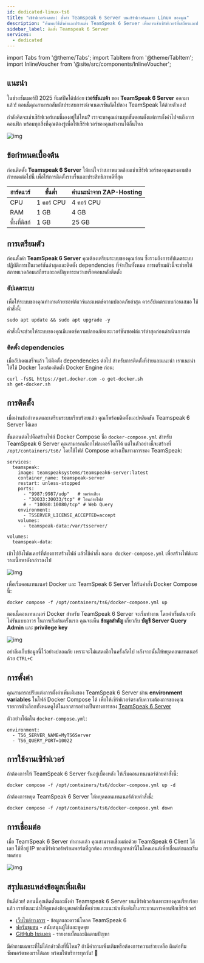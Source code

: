 ```yaml
---
id: dedicated-linux-ts6
title: "เซิร์ฟเวอร์เฉพาะ: ตั้งค่า Teamspeak 6 Server บนเซิร์ฟเวอร์เฉพาะ Linux ของคุณ"
description: "ค้นพบวิธีตั้งค่าและปรับแต่ง TeamSpeak 6 Server เพื่อการเช่าเซิร์ฟเวอร์ที่เสถียรและประสิทธิภาพสูง → เรียนรู้เพิ่มเติมตอนนี้"
sidebar_label: ติดตั้ง Teamspeak 6 Server
services:
  - dedicated
---
```


import Tabs from '@theme/Tabs';
import TabItem from '@theme/TabItem';
import InlineVoucher from '@site/src/components/InlineVoucher';

## แนะนำ

ในช่วงซัมเมอร์ปี 2025 ทีมสปีคได้ปล่อย **เวอร์ชันเบต้า** ของ **TeamSpeak 6 Server** ออกมาแล้ว! ตอนนี้คุณสามารถสัมผัสประสบการณ์เจเนอเรชันถัดไปของ TeamSpeak ได้ด้วยตัวเอง!

กำลังคิดจะเช่าเซิร์ฟเวอร์เกมนี้เองอยู่ใช่ไหม? เราจะพาคุณผ่านทุกขั้นตอนตั้งแต่การตั้งค่าไปจนถึงการคอนฟิก พร้อมทุกสิ่งที่คุณต้องรู้เพื่อให้เซิร์ฟเวอร์ของคุณทำงานได้ลื่นไหล

![img](https://screensaver01.zap-hosting.com/index.php/s/4J6HJjQdRddjGFK/preview)

<InlineVoucher />



## ข้อกำหนดเบื้องต้น

ก่อนติดตั้ง **Teamspeak 6 Server** ให้แน่ใจว่าสภาพแวดล้อมเช่าเซิร์ฟเวอร์ของคุณตรงตามข้อกำหนดต่อไปนี้ เพื่อให้การติดตั้งราบรื่นและประสิทธิภาพดีที่สุด

| ฮาร์ดแวร์   | ขั้นต่ำ     | คำแนะนำจาก ZAP-Hosting |
| ---------- | ----------- | -------------------------- |
| CPU        | 1 คอร์ CPU | 4 คอร์ CPU                |
| RAM        | 1 GB        | 4 GB                       |
| พื้นที่ดิสก์ | 1 GB        | 25 GB                      |



## การเตรียมตัว

ก่อนตั้งค่า **TeamSpeak 6 Server** คุณต้องเตรียมระบบของคุณก่อน ซึ่งรวมถึงการอัปเดตระบบปฏิบัติการเป็นเวอร์ชันล่าสุดและติดตั้ง dependencies ที่จำเป็นทั้งหมด การเตรียมตัวนี้จะช่วยให้สภาพแวดล้อมเสถียรและลดปัญหาระหว่างหรือตอนหลังติดตั้ง


### อัปเดตระบบ
เพื่อให้ระบบของคุณทำงานด้วยซอฟต์แวร์และแพตช์ความปลอดภัยล่าสุด ควรอัปเดตระบบก่อนเสมอ ใช้คำสั่งนี้:

```
sudo apt update && sudo apt upgrade -y
```
คำสั่งนี้จะช่วยให้ระบบของคุณมีแพตช์ความปลอดภัยและเวอร์ชันซอฟต์แวร์ล่าสุดก่อนดำเนินการต่อ

### ติดตั้ง dependencies
เมื่ออัปเดตเสร็จแล้ว ให้ติดตั้ง dependencies ต่อไป สำหรับการติดตั้งที่ง่ายและแนะนำ เราแนะนำให้ใช้ Docker โดยต้องติดตั้ง Docker Engine ก่อน:

```
curl -fsSL https://get.docker.com -o get-docker.sh
sh get-docker.sh
```




## การติดตั้ง
เมื่อผ่านข้อกำหนดและเตรียมระบบเรียบร้อยแล้ว คุณก็พร้อมติดตั้งแอปพลิเคชัน Teamspeak 6 Server ได้เลย

ขั้นตอนต่อไปคือสร้างไฟล์ Docker Compose ชื่อ `docker-compose.yml` สำหรับ TeamSpeak 6 Server คุณสามารถเลือกโฟลเดอร์ใดก็ได้ แต่ในตัวอย่างนี้จะสร้างที่ `/opt/containers/ts6/` โดยใช้ไฟล์ Compose อย่างเป็นทางการของ TeamSpeak:

```
services:
  teamspeak:
    image: teamspeaksystems/teamspeak6-server:latest
    container_name: teamspeak-server
    restart: unless-stopped
    ports:
      - "9987:9987/udp"   # พอร์ตเสียง
      - "30033:30033/tcp" # โอนถ่ายไฟล์
      # - "10080:10080/tcp" # Web Query
    environment:
      - TSSERVER_LICENSE_ACCEPTED=accept
    volumes:
      - teamspeak-data:/var/tsserver/

volumes:
  teamspeak-data:
```

เข้าไปยังโฟลเดอร์ที่ต้องการสร้างไฟล์ แล้วใช้คำสั่ง `nano docker-compose.yml` เพื่อสร้างไฟล์และวางเนื้อหาดังกล่าวลงไป

![img](https://screensaver01.zap-hosting.com/index.php/s/yBZTKL8MYgLiJEt/download)


เพื่อเริ่มคอนเทนเนอร์ Docker และ TeamSpeak 6 Server ให้รันคำสั่ง Docker Compose นี้:
```
docker compose -f /opt/containers/ts6/docker-compose.yml up
```

ตอนนี้คอนเทนเนอร์ Docker สำหรับ TeamSpeak 6 Server จะเริ่มทำงาน โดยค่าเริ่มต้นจะยังไม่รันแบบถาวร ในการเริ่มต้นครั้งแรก คุณจะเห็น **ข้อมูลสำคัญ** เกี่ยวกับ **บัญชี Server Query Admin** และ **privilege key**

![img](https://screensaver01.zap-hosting.com/index.php/s/7nNwWkEdG84yx4y/download)

อย่าลืมเก็บข้อมูลนี้ไว้อย่างปลอดภัย เพราะจะไม่แสดงอีกในครั้งถัดไป หลังจากนั้นให้หยุดคอนเทนเนอร์ด้วย `CTRL+C`



## การตั้งค่า

คุณสามารถปรับแต่งการตั้งค่าเพิ่มเติมของ TeamSpeak 6 Server ผ่าน **environment variables** ในไฟล์ Docker Compose ได้ เพื่อให้เซิร์ฟเวอร์ตรงกับความต้องการของคุณ รายการตัวเลือกทั้งหมดดูได้ในเอกสารอย่างเป็นทางการของ [TeamSpeak 6 Server](https://github.com/teamspeak/teamspeak6-server/blob/main/CONFIG.md)

ตัวอย่างโค้ดใน `docker-compose.yml`:

```
environment:
  - TS6_SERVER_NAME=MyTS6Server
  - TS6_QUERY_PORT=10022
```



## การใช้งานเซิร์ฟเวอร์

ถ้าต้องการให้ TeamSpeak 6 Server รันอยู่เบื้องหลัง ให้เริ่มคอนเทนเนอร์ด้วยคำสั่งนี้:

```
docker compose -f /opt/containers/ts6/docker-compose.yml up -d
```

ถ้าต้องการหยุด TeamSpeak 6 Server ให้หยุดคอนเทนเนอร์ด้วยคำสั่งนี้:

```
docker compose -f /opt/containers/ts6/docker-compose.yml down
```



## การเชื่อมต่อ

เมื่อ TeamSpeak 6 Server ทำงานแล้ว คุณสามารถเชื่อมต่อด้วย TeamSpeak 6 Client ได้เลย ใช้ที่อยู่ IP ของเซิร์ฟเวอร์พร้อมพอร์ตที่ถูกต้อง กรอกข้อมูลเหล่านี้ในไคลเอนต์เพื่อเชื่อมต่อและเริ่มทดสอบ

![img](https://screensaver01.zap-hosting.com/index.php/s/4J6HJjQdRddjGFK/preview)



## สรุปและแหล่งข้อมูลเพิ่มเติม

ยินดีด้วย! ตอนนี้คุณติดตั้งและตั้งค่า Teamspeak 6 Server บนเซิร์ฟเวอร์เฉพาะของคุณเรียบร้อยแล้ว เรายังแนะนำให้ดูแหล่งข้อมูลเหล่านี้เพื่อช่วยและแนะนำเพิ่มเติมในกระบวนการคอนฟิกเซิร์ฟเวอร์

- [เว็บไซต์ทางการ](https://teamspeak.com/en/) - ข้อมูลและดาวน์โหลด TeamSpeak 6
- [ฟอรัมชุมชน](https://community.teamspeak.com/) - สนับสนุนผู้ใช้และพูดคุย
- [GitHub Issues](https://github.com/teamspeak/teamspeak6-server/issues) - รายงานบั๊กและติดตามปัญหา

มีคำถามเฉพาะที่ไม่ได้กล่าวถึงที่นี่ไหม? ถ้ามีคำถามเพิ่มเติมหรือต้องการความช่วยเหลือ ติดต่อทีมซัพพอร์ตของเราได้เลย พร้อมให้บริการทุกวัน! 🙂